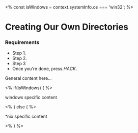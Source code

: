 <% const isWindows = context.systemInfo.os === 'win32'; %>

# Creating Our Own Directories

<div class="aside">
<h3>Requirements</h3>
<ul>
  <li>Step 1.</li>
  <li>Step 2.</li>
  <li>Step 3</li>
  <li>Once you're done, press <em>HACK</em>.</li>
</ul>
</div>

General content here...

<% if(isWindows) { %>

windows specific content

<% } else { %>

\*nix specific content

<% } %>
